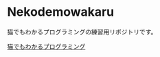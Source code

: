 # Nekodemowakaru

猫でもわかるプログラミングの練習用リポジトリです。

[猫でもわかるプログラミング](http://www.kumei.ne.jp/c_lang/index.html)
